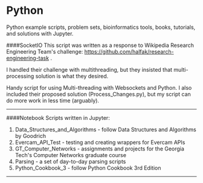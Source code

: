# Python
Python example scripts, problem sets, bioinformatics tools, books, tutorials, and solutions with Jupyter.

####SocketIO
This script was written as a response to Wikipedia Research Engineering Team's challenge: https://github.com/halfak/research-engineering-task .

I handled their challenge with multithreading, but they insisted that multi-processing solution is what they desired. 

Handy script for using Multi-threading with Websockets and Python. I also included their proposed solution (Process_Changes.py), but my script can do more work in less time (arguably). 
***

####Notebook
Scripts written in Jupyter: 
  1. Data_Structures_and_Algorithms - follow Data Structures and Algorithms by Goodrich 
  2. Evercam_API_Test - testing and creating wrappers for Evercam APIs
  3. GT_Computer_Networks - assignments and projects for the Georgia Tech's Computer Networks graduate course
  4. Parsing - a set of day-to-day parsing scripts
  5. Python_Cookbook_3 - follow Python Cookbook 3rd Edition 

***
